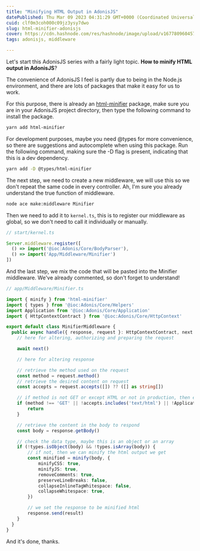 ```yaml
---
title: "Minifying HTML Output in AdonisJS"
datePublished: Thu Mar 09 2023 04:31:29 GMT+0000 (Coordinated Universal Time)
cuid: clf0m3coh000c09jz3ysy7dwo
slug: html-minifier-adonisjs
cover: https://cdn.hashnode.com/res/hashnode/image/upload/v1677809604571/dcc4c18f-10a0-4662-9153-ea24451a2aeb.png
tags: adonisjs, middleware

---
```


Let's start this AdonisJS series with a fairly light topic. **How to minify HTML output in AdonisJS**?

The convenience of AdonisJS I feel is partly due to being in the Node.js environment, and there are lots of packages that make it easy for us to work.

For this purpose, there is already an [html-minifier](https://www.npmjs.com/package/html-minifier) package, make sure you are in your AdonisJS project directory, then type the following command to install the package.

```bash
yarn add html-minifier
```

For development purposes, maybe you need @types for more convenience, so there are suggestions and autocomplete when using this package. Run the following command, making sure the -D flag is present, indicating that this is a dev dependency.

```bash
yarn add -D @types/html-minifier
```

The next step, we need to create a new middleware, we will use this so we don't repeat the same code in every controller. Ah, I'm sure you already understand the true function of middleware.

```bash
node ace make:middleware Minifier
```

Then we need to add it to `kernel.ts`, this is to register our middleware as global, so we don't need to call it individually or manually.

```typescript
// start/kernel.ts

Server.middleware.register([
  () => import('@ioc:Adonis/Core/BodyParser'),
  () => import('App/Middleware/Minifier')
])
```

And the last step, we mix the code that will be pasted into the Minifier middleware. We've already commented, so don't forget to understand!

```typescript
// app/Middleware/Minifier.ts

import { minify } from 'html-minifier'
import { types } from '@ioc:Adonis/Core/Helpers'
import Application from '@ioc:Adonis/Core/Application'
import { HttpContextContract } from '@ioc:Adonis/Core/HttpContext'

export default class MinifierMiddleware {
  public async handle({ response, request }: HttpContextContract, next: () => Promise<void>) {
    // here for altering, authorizing and preparing the request

    await next()

    // here for altering response

    // retrieve the method used on the request
    const method = request.method()
    // retrieve the desired content on request
    const accepts = request.accepts([]) ?? ([] as string[])

    // if method is not GET or except HTML or not in production, then exit
    if (method !== 'GET' || !accepts.includes('text/html') || !Application.inProduction) {
        return
    }

    // retrieve the content in the body to respond
    const body = response.getBody()

    // check the data type, maybe this is an object or an array
    if (!types.isObject(body) && !types.isArray(body)) {
        // if not, then we can minify the html output we get
        const minified = minify(body, {
            minifyCSS: true,
            minifyJS: true,
            removeComments: true,
            preserveLineBreaks: false,
            collapseInlineTagWhitespace: false,
            collapseWhitespace: true,
        })

        // we set the response to be minified html
        response.send(result)
    }
  }
}
```

And it's done, thanks.